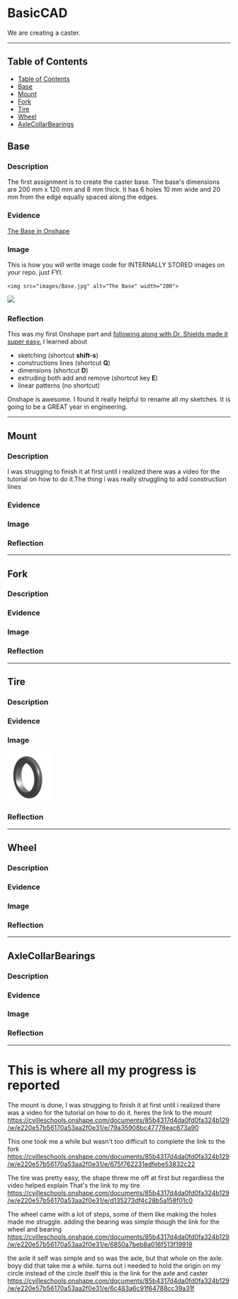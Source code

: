 # BasicCAD

We are creating a caster.

---
## Table of Contents
* [Table of Contents](#Table-of-Contents)
* [Base](#Base)
* [Mount](#Mount)
* [Fork](#Fork)
* [Tire](#Tire)
* [Wheel](#Wheel)
* [AxleCollarBearings](#AxleCollarBearings)

## Base

### Description

The first assignment is to create the caster base.  The base's dimensions are 200 mm x 120 mm and 8 mm thick.  It has 6 holes 10 mm wide and 20 mm from the edge equally spaced along the edges.

### Evidence
[The Base in Onshape](https://cvilleschools.onshape.com/documents/0d70f655203ca304cb3c5b7d/w/f55603f962f6fc74f5548a68/e/41d730c570a8d75fce9f51b6)

### Image
This is how you will write image code for INTERNALLY STORED images on your repo.   just FYI.
~~~
<img src="images/Base.jpg" alt="The Base" width="200">
~~~
<img src="https://github.com/OneCHSEngr/BasicCAD/blob/master/images/Base.jpg" width="100">

### Reflection

This was my first Onshape part and [following along with Dr. Shields made it super easy.](https://www.youtube.com/watch?v=93BFUD-HAG8&feature=emb_title&scrlybrkr=5670f0b4)  I learned about 
* sketching (shortcut **shift-s**)
* constructions lines (shortcut **Q**)
* dimensions (shortcut **D**)
* extruding both add and remove (shortcut key **E**)
* linear patterns (no shortcut)

Onshape is awesome.  I found it really helpful to rename all my sketches.  It is going to be a GREAT year in engineering.

---


## Mount

### Description
I was strugging to finish it at first until i realized there was a video for the tutorial on how to do it.The thing i was really struggling to add construction lines
### Evidence

### Image

### Reflection

---


## Fork

### Description

### Evidence

### Image

### Reflection

---


## Tire

### Description

### Evidence

### Image
<img src="https://github.com/jlopezc28/Basic_Onshape_CAD/blob/master/images/tire.png?raw=true" width="100">

### Reflection

---


## Wheel

### Description

### Evidence

### Image

### Reflection

---


## AxleCollarBearings

### Description

### Evidence

### Image

### Reflection

---
# This is where all my progress is reported


The mount is done, I was strugging to finish it at first until i realized there was a video for the tutorial on how to do it.
heres the link to the mount https://cvilleschools.onshape.com/documents/85b4317d4da0fd0fa324b129/w/e220e57b56170a53aa2f0e31/e/79a35908bc47778eac673a90

This one took me a while but wasn't too difficult to complete
the link to the fork https://cvilleschools.onshape.com/documents/85b4317d4da0fd0fa324b129/w/e220e57b56170a53aa2f0e31/e/675f762231edfebe53832c22

The tire was pretty easy, the shape threw me off at first but regardless the video helped explain
That's the link to my tire https://cvilleschools.onshape.com/documents/85b4317d4da0fd0fa324b129/w/e220e57b56170a53aa2f0e31/e/d135273df4c28b5a158f01c0

The wheel came with a lot of steps, some of them like making the holes made me struggle. adding the bearing was simple though
the link for the wheel and bearing https://cvilleschools.onshape.com/documents/85b4317d4da0fd0fa324b129/w/e220e57b56170a53aa2f0e31/e/6850a7beb8a016f513f19919

the axle it self was simple and so was the axle, but that whole on the axle. boyy did that take me a while. turns out i needed to hold the origin on my circle instead of the circle itself
this is the link for the axle and caster https://cvilleschools.onshape.com/documents/85b4317d4da0fd0fa324b129/w/e220e57b56170a53aa2f0e31/e/6c483a6c91f64788cc39a31f
